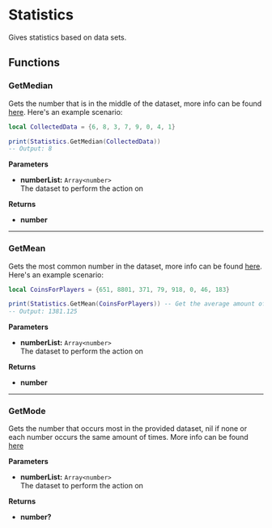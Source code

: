 # Statistics

Gives statistics based on data sets.

## Functions

### GetMedian

Gets the number that is in the middle of the dataset, more info can be found [here](https://en.wikipedia.org/wiki/Median). Here's an example scenario:

```lua
local CollectedData = {6, 8, 3, 7, 9, 0, 4, 1}

print(Statistics.GetMedian(CollectedData))
-- Output: 8
```

**Parameters**

* **numberList:** `Array<number>`\
The dataset to perform the action on

**Returns**

* **number**

---

### GetMean

Gets the most common number in the dataset, more info can be found [here](https://en.wikipedia.org/wiki/Mean). Here's an example scenario:

```lua
local CoinsForPlayers = {651, 8801, 371, 79, 918, 0, 46, 183}

print(Statistics.GetMean(CoinsForPlayers)) -- Get the average amount of coins each player has, keep in mind 8801 will skew the data.
-- Output: 1381.125
```

**Parameters**

* **numberList:** `Array<number>`\
The dataset to perform the action on

**Returns**

* **number**

---

### GetMode

Gets the number that occurs most in the provided dataset, nil if none or each number occurs the same amount of times. More info can be found [here](https://en.wikipedia.org/wiki/Mode_(statistics))

**Parameters**

* **numberList:** `Array<number>`\
The dataset to perform the action on

**Returns**

* **number?**